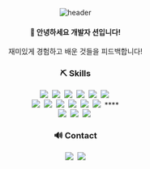 <div align="center"> 

![header](https://capsule-render.vercel.app/api?type=Waving&color=auto&height=150&section=header&text=Cheers🚀&fontColor=ffffff&fontSize=70&animation=fadeIn&fontAlignY=55&desc=%20&descAlignY=62&descAlign=62)
  
####  :wave: 안녕하세요 개발자 션입니다!
 재미있게 경험하고 배운 것들을 피드백합니다!<br>
 
  
<h3 align="center">⛏️ Skills </h3>
<p align="center">
  <img src="https://img.shields.io/badge/Java-007396?style=flat-square&logo=Java&logoColor=white"/></a>&nbsp
  <img src="https://img.shields.io/badge/Kotlin-7F52FF?style=flat-square&logo=kotlin&logoColor=white"/></a>&nbsp
  <img src="https://img.shields.io/badge/SpringBoot-6DB33F?style=flat-square&logo=SpringBoot&logoColor=white"/></a>&nbsp 
  <img src="https://img.shields.io/badge/JPA-7F52FF?style=flat-square&logo=kotlin&logoColor=white"/></a>&nbsp
  <img src="https://img.shields.io/badge/QueryDSL-ffw13b?style=flat-square&logo=typescript&logoColor=white"/></a>&nbsp   
  <img src="https://img.shields.io/badge/Junit5-25A162?style=flat-square&logo=junit5&logoColor=white"/></a>&nbsp 
  <br>
  <img src="https://img.shields.io/badge/AWS-232F3E?style=flat-square&logo=AmazonAWS&logoColor=white"/></a>&nbsp 
  <img src="https://img.shields.io/badge/Kubernetes-326CE5?style=flat-square&logo=kubernetes&logoColor=white"/></a>&nbsp 
  <img src="https://img.shields.io/badge/Helm-0F1689?style=flat-square&logo=helm&logoColor=white"/></a>&nbsp   
  <img src="https://img.shields.io/badge/Kustomize-326CE5?style=flat-square&logo=kubernetes&logoColor=white"/></a>&nbsp 
  <img src="https://img.shields.io/badge/GitHub Actions-2088FF?style=flat-square&logo=githubactions&logoColor=white"/></a>&nbsp 
  <img src="https://img.shields.io/badge/Argo CD-EF7B4D?style=flat-square&logo=argo&logoColor=white"/></a>&nbsp ****  
  <br>
  <img src="https://img.shields.io/badge/Prometheus-E6522C?style=flat-square&logo=prometheus&logoColor=white"/></a>&nbsp  
  <img src="https://img.shields.io/badge/Grafana-F46800?style=flat-square&logo=grafana&logoColor=white"/></a>&nbsp  
  <img src="https://img.shields.io/badge/Kafka-231F20?style=flat-square&logo=apachekafka&logoColor=white"/></a>&nbsp  
</p>

<h3 align="center">🔊 Contact</h3>
<p align="center">
  <a href="https://sean-lets-go.tistory.com/"><img src="https://img.shields.io/badge/Tech%20Blog-11B48A?style=flat-square&logo=Vimeo&logoColor=white&link=https://sienna1022.tistory.com/"/></a>&nbsp
  <a href="mailto:ksw6125000@gmail.com"><img src="https://img.shields.io/badge/Gmail-d14836?style=flat-square&logo=Gmail&logoColor=white&link=20200803@gmail.com"/></a>
</p>
